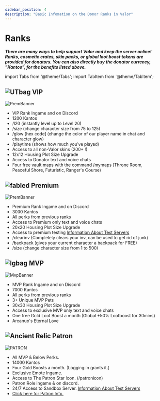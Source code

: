 ```yaml
---
sidebar_position: 4
description: "Basic Infomation on the Donor Ranks in Valor"
---
```


# Ranks
***There are many ways to help support Valor and keep the server online! Ranks, cosmetic crates, skin packs, or global loot boost tokens are provided for donators. You can also directly buy the donator currency, "Kantos", for the benefits listed above.***

import Tabs from '@theme/Tabs';
import TabItem from '@theme/TabItem';

<Tabs>
  <TabItem value="VIP" label="VIP" default>

## ![UTbag](https://cdn.discordapp.com/attachments/1107378591026655272/1107460067399315627/adf.png) VIP
![PremBanner](https://mvp.valorserver.com/images/vip-banner.png)

- VIP Rank Ingame and on Discord
- 1200 Kantos
- /l20 (instantly level up to Level 20)
- /size (change character size from 75 to 125)
- /glow [hex code] (change the color of our player name in chat and character glow)
- /playtime (shows how much you've played)
- Access to all non-Valor skins (200+ !)
- 12x12 Housing Plot Size Upgrade
- Access to Donator text and voice chats
- Four free vault maps with the command /mymaps (Throne Room, Peaceful Shore, Futuristic, Ranger's Course)

 </TabItem>
  <TabItem value="Premium" label="Premium">
    
## ![fabled](https://cdn.discordapp.com/attachments/828314781793779742/1108582622457757706/FABLEDBAG.png) Premium
![PremBanner](https://mvp.valorserver.com/images/prem-banner.png)


- Premium Rank Ingame and on Discord
- 3000 Kantos
- All perks from previous ranks
- Access to Premium only text and voice chats
- 20x20 Housing Plot Size Upgrade
- Access to premium testing
[Information About Test Servers](https://wiki.valorserver.com/docs/valor_guides/premtesting)
- /clearinv (Completely clears your inv, can be used to get rid of junk)
- /backpack (gives your current character a backpack for FREE)
- /size (change character size from 1 to 500)

 </TabItem>
  <TabItem value="MVP" label="MVP">

## ![lgbag](https://cdn.discordapp.com/attachments/1026159786313650256/1045193424116133948/Legendary_Bag.png) MVP
![MvpBanner](https://mvp.valorserver.com/images/mvp-banner.png)


- MVP Rank Ingame and on Discord
- 7000 Kantos
- All perks from previous ranks
- 3+ Unique MVP Pets
- 30x30 Housing Plot Size Upgrade
- Access to exclusive MVP only text and voice chats
- One free Gold Loot Boost a month (Global +50% Lootboost for 30mins)
- Arcanuo's Eternal Love

 </TabItem>
  <TabItem value="Patron" label="Patron">

## ![Ancient Relic](https://cdn.discordapp.com/attachments/1026159786313650256/1045182982090145843/Ancient_Relic_Bag.png) Patron

![PATRON](https://cdn.discordapp.com/attachments/1118235017550778448/1188098948041289880/patront.png?ex=65994a5f&is=6586d55f&hm=59fa5d2f871e6e96c8629f47f13347c33f6588456aa3470c2925dd5729720949&)


- All MVP & Below Perks.
- 14000 Kantos
- Four Gold Boosts a month. (Logging in grants it.)
- Exclusive Emote Ingame.
- Access to The Patron Star Icon. (/patronicon)
- Patron Role ingame & on discord.
- 24/7 Access to Sandbox Server.
[Information About Test Servers](https://wiki.valorserver.com/docs/valor_guides/premtesting)
- [Click here for Patron Info.](https://valorserver.com/blog.valorserver.com/patron-sandbox-server-info/)
